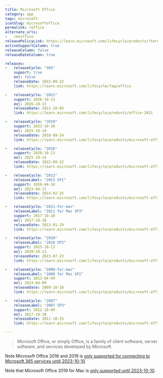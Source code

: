 ```yaml
---
title: Microsoft Office
category: app
tags: microsoft
iconSlug: microsoftoffice
permalink: /office
alternate_urls:
-   /msoffice
releasePolicyLink: https://learn.microsoft.com/lifecycle/products/?terms=Office
activeSupportColumn: true
releaseColumn: false
releaseDateColumn: true

releases:
-   releaseCycle: "365"
    support: true
    eol: false
    releaseDate: 2015-09-22
    link: https://learn.microsoft.com/lifecycle/faq/office

-   releaseCycle: "2021"
    support: 2026-10-13
    eol: 2026-10-13
    releaseDate: 2021-10-05
    link: https://learn.microsoft.com/lifecycle/products/office-2021

-   releaseCycle: "2019"
    support: 2023-10-10
    eol: 2025-10-14
    releaseDate: 2018-09-24
    link: https://learn.microsoft.com/lifecycle/products/microsoft-office-2019

-   releaseCycle: "2016"
    support: 2020-10-13
    eol: 2025-10-14
    releaseDate: 2015-09-22
    link: https://learn.microsoft.com/lifecycle/products/microsoft-office-2016

-   releaseCycle: "2013"
    releaseLabel: "2013 SP1"
    support: 2018-04-10
    eol: 2023-04-11
    releaseDate: 2014-02-25
    link: https://learn.microsoft.com/lifecycle/products/microsoft-office-2013

-   releaseCycle: "2011-for-mac"
    releaseLabel: "2011 for Mac SP3"
    support: 2017-10-10
    eol: 2017-10-10
    releaseDate: 2013-01-29
    link: https://learn.microsoft.com/lifecycle/products/microsoft-office-for-mac-2011

-   releaseCycle: "2010"
    releaseLabel: "2010 SP2"
    support: 2015-10-13
    eol: 2020-10-13
    releaseDate: 2013-07-23
    link: https://learn.microsoft.com/lifecycle/products/microsoft-office-2010

-   releaseCycle: "2008-for-mac"
    releaseLabel: "2008 for Mac SP2"
    support: 2013-04-09
    eol: 2013-04-09
    releaseDate: 2009-10-18
    link: https://learn.microsoft.com/lifecycle/products/microsoft-office-2008-for-mac

-   releaseCycle: "2007"
    releaseLabel: "2007 SP3"
    support: 2012-10-09
    eol: 2017-10-10
    releaseDate: 2011-10-25
    link: https://learn.microsoft.com/lifecycle/products/microsoft-office-2007

---
```


> Microsoft Office, or simply Office, is a family of client software, server software, and services
> developed by Microsoft.

Note Microsoft Office 2016 and 2019 is [only supported for connecting to Microsoft 365 services until 2023-10-10](https://learn.microsoft.com/deployoffice/endofsupport/microsoft-365-services-connectivity)

Note that Microsoft Office 2019 for Mac is [only supported until 2023-10-10](https://learn.microsoft.com/lifecycle/products/microsoft-office-2019-for-mac).

